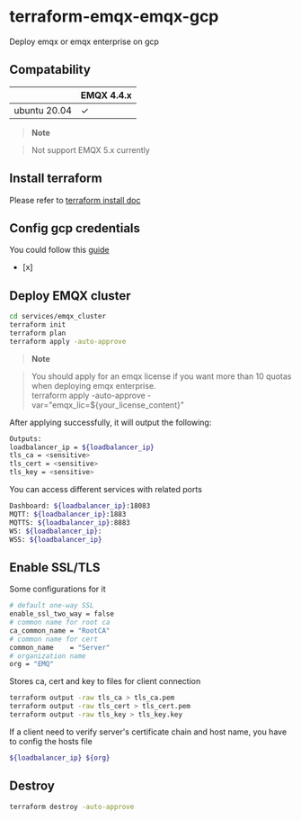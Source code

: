 

# terraform-emqx-emqx-gcp
Deploy emqx or emqx enterprise on gcp

## Compatability

|                          | EMQX 4.4.x      | 
|--------------------------|-----------------|
| ubuntu 20.04             | ✓               | 

> **Note**

> Not support EMQX 5.x currently  


## Install terraform
Please refer to [terraform install doc](https://learn.hashicorp.com/tutorials/terraform/install-cli)


## Config gcp credentials
You could follow this
[guide](https://registry.terraform.io/providers/hashicorp/google/latest/docs/guides/getting_started#adding-credentials)
  * [x] 

## Deploy EMQX cluster
```bash
cd services/emqx_cluster
terraform init
terraform plan
terraform apply -auto-approve
```

> **Note**

> You should apply for an emqx license if you want more than 10 quotas when deploying emqx enterprise.  
terraform apply -auto-approve -var="emqx_lic=${your_license_content}"


After applying successfully, it will output the following:

```bash
Outputs:
loadbalancer_ip = ${loadbalancer_ip}
tls_ca = <sensitive>
tls_cert = <sensitive>
tls_key = <sensitive>
```


You can access different services with related ports
```bash
Dashboard: ${loadbalancer_ip}:18083
MQTT: ${loadbalancer_ip}:1883
MQTTS: ${loadbalancer_ip}:8883
WS: ${loadbalancer_ip}:
WSS: ${loadbalancer_ip}
```

## Enable SSL/TLS
Some configurations for it

```bash
# default one-way SSL
enable_ssl_two_way = false
# common name for root ca
ca_common_name = "RootCA"
# common name for cert
common_name    = "Server"
# organization name
org = "EMQ"
```

Stores ca, cert and key to files for client connection

``` bash
terraform output -raw tls_ca > tls_ca.pem
terraform output -raw tls_cert > tls_cert.pem
terraform output -raw tls_key > tls_key.key
```

If a client need to verify server's certificate chain and host name, you have to config the hosts file

``` bash
${loadbalancer_ip} ${org}
```

## Destroy
```bash
terraform destroy -auto-approve
```
